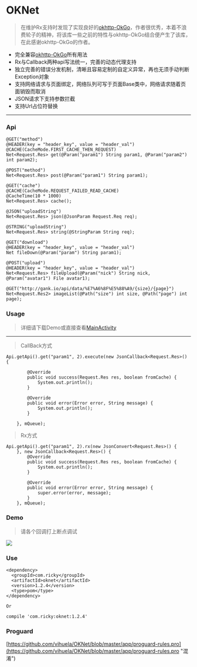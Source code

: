 # OKNet

> 在维护Rx支持时发现了实现良好的[okhttp-OkGo](https://github.com/jeasonlzy/okhttp-OkGo "OkGo")，作者很优秀，本着不浪费轮子的精神，将该库一些之前的特性与okhttp-OkGo结合便产生了该库，在此感谢okhttp-OkGo的作者。


- 完全兼容[okhttp-OkGo](https://github.com/jeasonlzy/okhttp-OkGo "OkGo")所有用法
- Rx与Callback两种api写法统一，完善的动态代理支持
- 独立完善的错误分发机制，清晰且容易定制的自定义异常，再也无须手动判断Exception对象
- 支持网络请求与页面绑定，网络队列可写于页面Base类中，网络请求随着页面销毁而取消
- JSON请求下支持参数拦截
- 支持Url占位符替换



----------
### Api ###

    @GET("method")
    @HEADER(key = "header_key", value = "header_val")
    @CACHE(CacheMode.FIRST_CACHE_THEN_REQUEST)
    Net<Request.Res> get(@Param("param1") String param1, @Param("param2") int param2);

    @POST("method")
    Net<Request.Res> post(@Param("param1") String param1);

    @GET("cache")
    @CACHE(CacheMode.REQUEST_FAILED_READ_CACHE)
    @CacheTime(10 * 1000)
    Net<Request.Res> cache();

    @JSON("uploadString")
    Net<Request.Res> json(@JsonParam Request.Req req);

    @STRING("uploadString")
    Net<Request.Res> string(@StringParam String req);

    @GET("download")
    @HEADER(key = "header_key", value = "header_val")
    Net fileDown(@Param("param") String param1);

    @POST("upload")
    @HEADER(key = "header_key", value = "header_val")
    Net<Request.Res> fileUpload(@Param("nick") String nick, @Param("avatar1") File avatar1);

	@GET("http://gank.io/api/data/%E7%A6%8F%E5%88%A9/{size}/{page}")
    Net<Request.Res2> imageList(@Path("size") int size, @Path("page") int page);


### Usage ###
> 详细请下载Demo或直接查看[MainActivity](https://github.com/vihuela/OKNet/blob/master/app/src/main/java/ricky/oknets/MainActivity.java "MainActivity")

----------

> CallBack方式

    Api.getApi().get("param1", 2).execute(new JsonCallback<Request.Res>() {

            @Override
            public void success(Request.Res res, boolean fromCache) {
                System.out.println();
            }

            @Override
            public void error(Error error, String message) {
                System.out.println();
            }

        }, mQueue);

> Rx方式

    Api.getApi().get("param1", 2).rx(new JsonConvert<Request.Res>() {
        }, new JsonCallback<Request.Res>() {
            @Override
            public void success(Request.Res res, boolean fromCache) {
                System.out.println();
            }

            @Override
            public void error(Error error, String message) {
                super.error(error, message);
            }
        }, mQueue);


### Demo ###

>请各个回调打上断点调试


![](http://i.imgur.com/1GnKtmG.png)


### Use ###


	<dependency>
	  <groupId>com.ricky</groupId>
	  <artifactId>oknet</artifactId>
	  <version>1.2.4</version>
	  <type>pom</type>
	</dependency>

	Or

	compile 'com.ricky:oknet:1.2.4'


### Proguard ###
[https://github.com/vihuela/OKNet/blob/master/app/proguard-rules.pro](https://github.com/vihuela/OKNet/blob/master/app/proguard-rules.pro "混淆")


